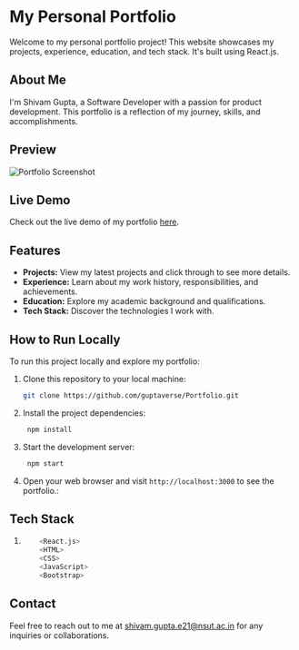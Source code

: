 # My Personal Portfolio

Welcome to my personal portfolio project! This website showcases my projects, experience, education, and tech stack. It's built using React.js.

## About Me

I'm Shivam Gupta, a Software Developer with a passion for product development. This portfolio is a reflection of my journey, skills, and accomplishments.

## Preview

![Portfolio Screenshot]('.src/images/readme1.JPG')

## Live Demo

Check out the live demo of my portfolio [here](https://guptaverse.netlify.app/).

## Features

- **Projects:** View my latest projects and click through to see more details.
- **Experience:** Learn about my work history, responsibilities, and achievements.
- **Education:** Explore my academic background and qualifications.
- **Tech Stack:** Discover the technologies I work with.

## How to Run Locally

To run this project locally and explore my portfolio:

1. Clone this repository to your local machine:

   ```bash
   git clone https://github.com/guptaverse/Portfolio.git
   ```
2. Install the project dependencies:

   ```bash
    npm install
   ```

3. Start the development server:

   ```bash
    npm start
   ```

4. Open your web browser and visit ``` http://localhost:3000 ``` to see the portfolio.:


## Tech Stack

1. 
    ```bash
        <React.js>
        <HTML>
        <CSS>
        <JavaScript>
        <Bootstrap>
    ```


  
## Contact
Feel free to reach out to me at [shivam.gupta.e21@nsut.ac.in](mailto:shivam.gupta.e21@nsut.ac.in) for any inquiries or collaborations.